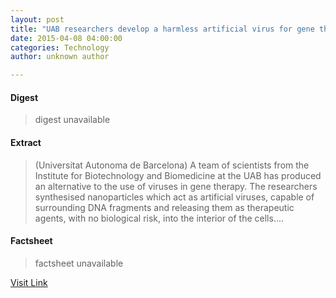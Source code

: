 ```yaml
---
layout: post
title: "UAB researchers develop a harmless artificial virus for gene therapy"
date: 2015-04-08 04:00:00
categories: Technology
author: unknown author

---
```



#### Digest
>digest unavailable

#### Extract
>(Universitat Autonoma de Barcelona) A team of scientists from the Institute for Biotechnology and Biomedicine at the UAB has produced an alternative to the use of viruses in gene therapy. The researchers synthesised nanoparticles which act as artificial viruses, capable of surrounding DNA fragments and releasing them as therapeutic agents, with no biological risk, into the interior of the cells....

#### Factsheet
>factsheet unavailable

[Visit Link](http://www.eurekalert.org/pub_releases/2015-04/uadb-urd040815.php)



